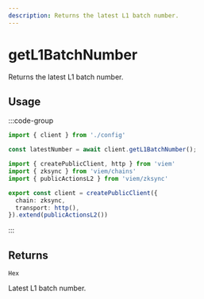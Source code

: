 ```yaml
---
description: Returns the latest L1 batch number.
---
```


# getL1BatchNumber

Returns the latest L1 batch number.

## Usage

:::code-group

```ts [example.ts]
import { client } from './config'

const latestNumber = await client.getL1BatchNumber();
```
```ts [config.ts]
import { createPublicClient, http } from 'viem'
import { zksync } from 'viem/chains'
import { publicActionsL2 } from 'viem/zksync'

export const client = createPublicClient({
  chain: zksync,
  transport: http(),
}).extend(publicActionsL2())
```
:::

## Returns 

`Hex`

Latest L1 batch number. 